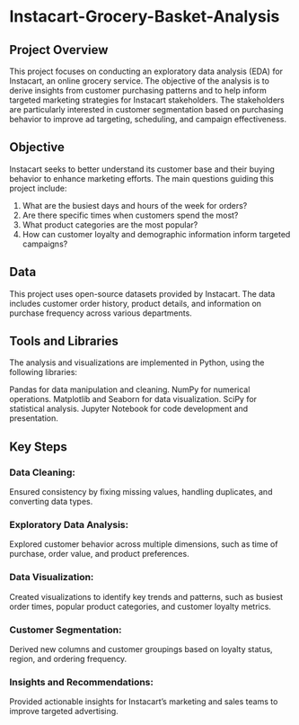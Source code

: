 # Instacart-Grocery-Basket-Analysis

## Project Overview
This project focuses on conducting an exploratory data analysis (EDA) for Instacart, an online grocery service. The objective of the analysis is to derive insights from customer purchasing patterns and to help inform targeted marketing strategies for Instacart stakeholders. The stakeholders are particularly interested in customer segmentation based on purchasing behavior to improve ad targeting, scheduling, and campaign effectiveness.

## Objective
Instacart seeks to better understand its customer base and their buying behavior to enhance marketing efforts. The main questions guiding this project include:
1. What are the busiest days and hours of the week for orders?
2. Are there specific times when customers spend the most?
3. What product categories are the most popular?
4. How can customer loyalty and demographic information inform targeted campaigns?

## Data
This project uses open-source datasets provided by Instacart. The data includes customer order history, product details, and information on purchase frequency across various departments.

## Tools and Libraries
The analysis and visualizations are implemented in Python, using the following libraries:

Pandas for data manipulation and cleaning.
NumPy for numerical operations.
Matplotlib and Seaborn for data visualization.
SciPy for statistical analysis.
Jupyter Notebook for code development and presentation.

## Key Steps
### Data Cleaning: 
Ensured consistency by fixing missing values, handling duplicates, and converting data types.
### Exploratory Data Analysis: 
Explored customer behavior across multiple dimensions, such as time of purchase, order value, and product preferences.
### Data Visualization: 
Created visualizations to identify key trends and patterns, such as busiest order times, popular product categories, and customer loyalty metrics.
### Customer Segmentation: 
Derived new columns and customer groupings based on loyalty status, region, and ordering frequency.
### Insights and Recommendations: 
Provided actionable insights for Instacart’s marketing and sales teams to improve targeted advertising.

